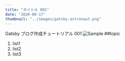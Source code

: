 ```yaml
---
title: "タイトル 001"
date: "2020-08-17"
thumbnail: "../images/gatsby-astronaut.png"
---
```


Gatsby ブログ作成チュートリアル 001
![Sample](../image/gatsby-astronaut.png)
##topic

1. list1
2. list2
3. list3
